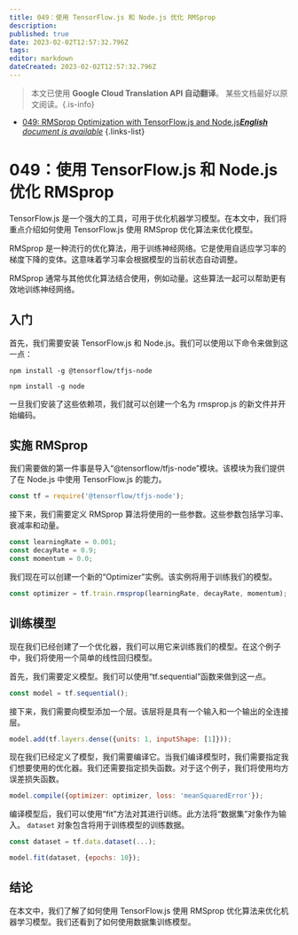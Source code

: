 ```yaml
---
title: 049：使用 TensorFlow.js 和 Node.js 优化 RMSprop
description: 
published: true
date: 2023-02-02T12:57:32.796Z
tags: 
editor: markdown
dateCreated: 2023-02-02T12:57:32.796Z
---
```


> 本文已使用 **Google Cloud Translation API 自动翻译**。
某些文档最好以原文阅读。{.is-info}



- [049: RMSprop Optimization with TensorFlow.js and Node.js***English** document is available*](/en/Knowledge-base/TensorFlow-js/Learning/049-rmsprop-optimization-with-tensorflow-js-and-node-js)
{.links-list}


# 049：使用 TensorFlow.js 和 Node.js 优化 RMSprop

TensorFlow.js 是一个强大的工具，可用于优化机器学习模型。在本文中，我们将重点介绍如何使用 TensorFlow.js 使用 RMSprop 优化算法来优化模型。

RMSprop 是一种流行的优化算法，用于训练神经网络。它是使用自适应学习率的梯度下降的变体。这意味着学习率会根据模型的当前状态自动调整。

RMSprop 通常与其他优化算法结合使用，例如动量。这些算法一起可以帮助更有效地训练神经网络。

## 入门

首先，我们需要安装 TensorFlow.js 和 Node.js。我们可以使用以下命令来做到这一点：

```
npm install -g @tensorflow/tfjs-node
```

```
npm install -g node
```

一旦我们安装了这些依赖项，我们就可以创建一个名为 rmsprop.js 的新文件并开始编码。

## 实施 RMSprop

我们需要做的第一件事是导入“@tensorflow/tfjs-node”模块。该模块为我们提供了在 Node.js 中使用 TensorFlow.js 的能力。

```javascript
const tf = require('@tensorflow/tfjs-node');
```

接下来，我们需要定义 RMSprop 算法将使用的一些参数。这些参数包括学习率、衰减率和动量。

```javascript
const learningRate = 0.001;
const decayRate = 0.9;
const momentum = 0.0;
```

我们现在可以创建一个新的“Optimizer”实例。该实例将用于训练我们的模型。

```javascript
const optimizer = tf.train.rmsprop(learningRate, decayRate, momentum);
```

## 训练模型

现在我们已经创建了一个优化器，我们可以用它来训练我们的模型。在这个例子中，我们将使用一个简单的线性回归模型。

首先，我们需要定义模型。我们可以使用“tf.sequential”函数来做到这一点。

```javascript
const model = tf.sequential();
```

接下来，我们需要向模型添加一个层。该层将是具有一个输入和一个输出的全连接层。

```javascript
model.add(tf.layers.dense({units: 1, inputShape: [1]}));
```

现在我们已经定义了模型，我们需要编译它。当我们编译模型时，我们需要指定我们想要使用的优化器。我们还需要指定损失函数。对于这个例子，我们将使用均方误差损失函数。

```javascript
model.compile({optimizer: optimizer, loss: 'meanSquaredError'});
```

编译模型后，我们可以使用“fit”方法对其进行训练。此方法将“数据集”对象作为输入。 `dataset` 对象包含将用于训练模型的训练数据。

```javascript
const dataset = tf.data.dataset(...);

model.fit(dataset, {epochs: 10});
```

## 结论

在本文中，我们了解了如何使用 TensorFlow.js 使用 RMSprop 优化算法来优化机器学习模型。我们还看到了如何使用数据集训练模型。